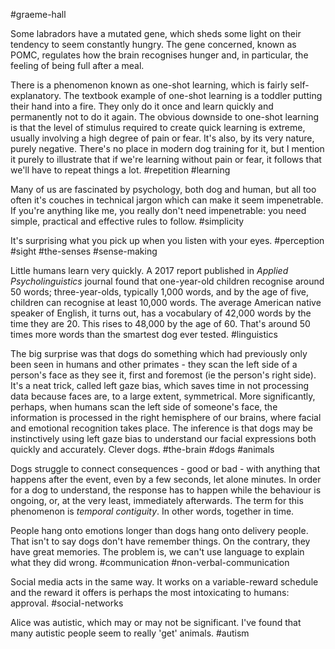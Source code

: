 #graeme-hall

Some labradors have a mutated gene, which sheds some light on their tendency to seem constantly hungry. The gene concerned, known as POMC, regulates how the brain recognises hunger and, in particular, the feeling of being full after a meal.

There is a phenomenon known as one-shot learning, which is fairly self-explanatory. The textbook example of one-shot learning is a toddler putting their hand into a fire. They only do it once and learn quickly and permanently not to do it again. The obvious downside to one-shot learning is that the level of stimulus required to create quick learning is extreme, usually involving a high degree of pain or fear. It's also, by its very nature, purely negative. There's no place in modern dog training for it, but I mention it purely to illustrate that if we're learning without pain or fear, it follows that we'll have to repeat things a lot.
#repetition #learning 

Many of us are fascinated by psychology, both dog and human, but all too often it's couches in technical jargon which can make it seem impenetrable. If you're anything like me, you really don't need impenetrable: you need simple, practical and effective rules to follow.
#simplicity 

It's surprising what you pick up when you listen with your eyes.
#perception #sight #the-senses #sense-making 

Little humans learn very quickly. A 2017 report published in _Applied Psycholinguistics_ journal found that one-year-old children recognise around 50 words; three-year-olds, typically 1,000 words, and by the age of five, children can recognise at least 10,000 words. 
The average American native speaker of English, it turns out, has a vocabulary of 42,000 words by the time they are 20. This rises to 48,000 by the age of 60. That's around 50 times more words than the smartest dog ever tested.
#linguistics 

The big surprise was that dogs do something which had previously only been seen in humans and other primates - they scan the left side of a person's face as they see it, first and foremost (ie the person's right side). It's a neat trick, called left gaze bias, which saves time in not processing data because faces are, to a large extent, symmetrical. More significantly, perhaps, when humans scan the left side of someone's face, the information is processed in the right hemisphere of our brains, where facial and emotional recognition takes place. The inference is that dogs may be instinctively using left gaze bias to understand our facial expressions both quickly and accurately. Clever dogs.
#the-brain #dogs #animals 

Dogs struggle to connect consequences - good or bad - with anything that happens after the event, even by a few seconds, let alone minutes. In order for a dog to understand, the response has to happen while the behaviour is ongoing, or, at the very least, immediately afterwards. The term for this phenomenon is _temporal contiguity_. In other words, together in time.

People hang onto emotions longer than dogs hang onto delivery people. That isn't to say dogs don't have remember things. On the contrary, they have great memories. The problem is, we can't use language to explain what they did wrong.
#communication #non-verbal-communication 

Social media acts in the same way. It works on a variable-reward schedule and the reward it offers is perhaps the most intoxicating to humans: approval.
#social-networks 

Alice was autistic, which may or may not be significant. I've found that many autistic people seem to really 'get' animals.
#autism 